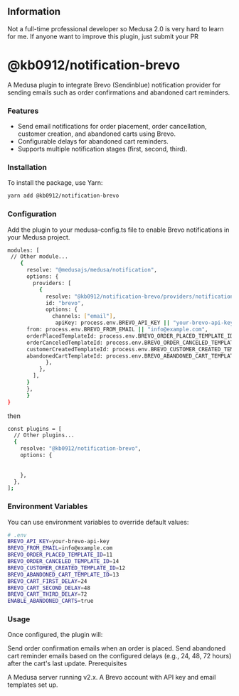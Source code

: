 
## Information
Not a full-time professional developer so Medusa 2.0 is very hard to learn for me. 
If anyone want to improve this plugin, just submit your PR



# @kb0912/notification-brevo

A Medusa plugin to integrate Brevo (Sendinblue) notification provider for sending emails such as order confirmations and abandoned cart reminders.



### Features
- Send email notifications for order placement, order cancellation, customer creation, and abandoned carts using Brevo.
- Configurable delays for abandoned cart reminders.
- Supports multiple notification stages (first, second, third).

### Installation

To install the package, use Yarn:

```bash
yarn add @kb0912/notification-brevo
```

### Configuration
Add the plugin to your medusa-config.ts file to enable Brevo notifications in your Medusa project.

```bash
modules: [
 // Other module...
    {
      resolve: "@medusajs/medusa/notification",
      options: {
        providers: [
          {
            resolve: "@kb0912/notification-brevo/providers/notifications-brevo",
            id: "brevo",
            options: {
              channels: ["email"],
               apiKey: process.env.BREVO_API_KEY || "your-brevo-api-key",
      from: process.env.BREVO_FROM_EMAIL || "info@example.com",
      orderPlacedTemplateId: process.env.BREVO_ORDER_PLACED_TEMPLATE_ID || "11",
      orderCanceledTemplateId: process.env.BREVO_ORDER_CANCELED_TEMPLATE_ID || "14",
      customerCreatedTemplateId: process.env.BREVO_CUSTOMER_CREATED_TEMPLATE_ID || "12",
      abandonedCartTemplateId: process.env.BREVO_ABANDONED_CART_TEMPLATE_ID || "13",
            },
          },
        ],
      }
      },
      }
}
```
then 
```bash
const plugins = [
  // Other plugins...
  {
    resolve: "@kb0912/notification-brevo",
    options: {
    
      
    },
  },
];
```

### Environment Variables

You can use environment variables to override default values:

```bash
# .env
BREVO_API_KEY=your-brevo-api-key
BREVO_FROM_EMAIL=info@example.com
BREVO_ORDER_PLACED_TEMPLATE_ID=11
BREVO_ORDER_CANCELED_TEMPLATE_ID=14
BREVO_CUSTOMER_CREATED_TEMPLATE_ID=12
BREVO_ABANDONED_CART_TEMPLATE_ID=13
BREVO_CART_FIRST_DELAY=24
BREVO_CART_SECOND_DELAY=48
BREVO_CART_THIRD_DELAY=72
ENABLE_ABANDONED_CARTS=true
```

### Usage
Once configured, the plugin will:

Send order confirmation emails when an order is placed.
Send abandoned cart reminder emails based on the configured delays (e.g., 24, 48, 72 hours) after the cart's last update.
Prerequisites

A Medusa server running v2.x.
A Brevo account with API key and email templates set up.